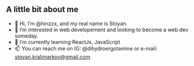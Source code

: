 ## A little bit about me

- 👋 Hi, I’m @hinzzx, and my real name is Stoyan.
- 👀 I’m interested in web developement and looking to become a web dev someday.
- 🌱 I’m currently learning ReactJs, JavaScript
- 📫 You can reach me on IG: @dihydroergotamine or e-mail: stoyan.kralimarkov@gmail.com

